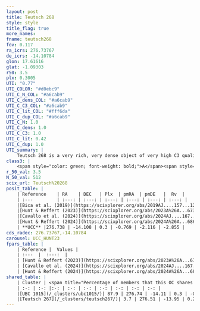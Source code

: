 ```yaml
---
layout: post
title: Teutsch 268
style: style
title_flag: true
more_names: 
fname: teutsch268
fov: 0.117
ra_icrs: 276.73767
de_icrs: -14.10784
glon: 17.61616
glat: -1.09303
r50: 3.5
plx: 0.3005
UTI: "0.77"
UTI_COLOR: "#d0ebc9"
UTI_C_N_COL: "#a6cab9"
UTI_C_dens_COL: "#a6cab9"
UTI_C_C3_COL: "#a6cab9"
UTI_C_lit_COL: "#fff6da"
UTI_C_dup_COL: "#a6cab9"
UTI_C_N: 1.0
UTI_C_dens: 1.0
UTI_C_C3: 1.0
UTI_C_lit: 0.42
UTI_C_dup: 1.0
UTI_summary: |
    Teutsch 268 is a very rich, very dense object of very high C3 quality. It is poorly studied in the literature.<br><br>This object shares a very small percentage of members with at least one entry reported in the same catalogue.
class3: |
    <span style="color: green; font-weight: bold;">A</span><span style="color: green; font-weight: bold;">A</span>
r_50_val: 3.5
N_50_val: 512
scix_url: Teutsch%20268
posit_table: |
    | Reference    | RA    | DEC   | Plx  | pmRA  | pmDE   |  Rv  |
    | :---         | :---: | :---: | :---: | :---: | :---: | :---: |
    |[Bica et al. (2019)](https://scixplorer.org/abs/2019AJ....157...12B) | 276.745 | -14.107 | -- | -- | -- | -- |
    |[Hunt & Reffert (2023)](https://scixplorer.org/abs/2023A%26A...673A.114H) | 276.736 | -14.105 | 0.308 | -0.773 | -2.121 | 4.317 |
    |[Cavallo et al. (2024)](https://scixplorer.org/abs/2024AJ....167...12C) | 276.736 | -14.106 | 0.306 | -- | -- | -- |
    |[Hunt & Reffert (2024)](https://scixplorer.org/abs/2024A%26A...686A..42H) | 276.736 | -14.105 | 0.308 | -0.773 | -2.121 | 4.317 |
    | **UCC** |276.738 | -14.108 | 0.3 | -0.769 | -2.116 | -2.855 | 
cds_radec: 276.73767,-14.10784
carousel: UCC_HUNT23
fpars_table: |
    | Reference |  Values |
    | :---  |  :---:  |
    | [Hunt & Reffert (2023)](https://scixplorer.org/abs/2023A%26A...673A.114H) | `AV50=3.574, diffAV50=2.767, MOD50=12.341, logAge50=8.02` |
    | [Cavallo et al. (2024)](https://scixplorer.org/abs/2024AJ....167...12C) | `AV50=4.2, dMod50=11.71, logAge50=8.38, [Fe/H]50=-0.9` |
    | [Hunt & Reffert (2024)](https://scixplorer.org/abs/2024A%26A...686A..42H) | `MassJ=9328.10` |
shared_table: |
    | Cluster | <span title="Percentage of members that this OC shares with the ones listed">%</span>   | RA   | DEC   | Plx   | pmRA  | pmDE  | Rv | UTI |
    | :-: | :-: |:-: | :-: | :-: | :-: | :-: | :-: | :-: |
    |[UBC 1015](/_clusters/ubc1015/)| 87.9 | 276.74 | -14.11 | 0.3 | -0.77 | -2.12 | -2.98 |0.01 |
    |[Teutsch 267](/_clusters/teutsch267/)| 3.7 | 276.51 | -13.95 | 0.29 | -0.61 | -1.98 | 28.51 |0.33 |
---
```

